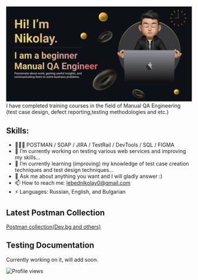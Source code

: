 [<img src='https://github.com/NikolayLebed/NikolayLebed/blob/main/Make%20your%20README%20(1).png'>](https://github.com/NikolayLebed)  
I have completed training courses in the field of Manual QA Engineering (test case design, defect reporting,testing methodologies and etc.) 
## Skills: 
<!-- My:Skills -->
- 🧑🏻‍💻 POSTMAN / SOAP / JIRA / TestRail / DevTools / SQL / FIGMA
- 🔭 I’m currently working on testing various web services and improving my skills...
- 🌱 I’m currently learning (improving) my knowledge of test case creation techniques and test design techniques... 
- 💬 Ask me about anything you want and I will gladly answer :) 
- 📫 How to reach me: lebednikolay0@gmail.com 
- ⚡ Languages: Russian, English, and Bulgarian 


## Latest Postman Collection
<!-- POSTMAN:COLLECTION -->
[Postman collection(Dev.bg and others)](https://blue-station-229883.postman.co/workspace/My-Workspace~7de5fe8b-f73c-46bb-86de-9b542e802f40/collection/26307733-576b947d-3973-4253-af73-f3232e51eb0b?action=share&creator=26307733&ctx=documentation)

## Testing Documentation
<!-- TESTING:DOCUMENTATION -->
Currently working on it, will add soon.


![Profile views](https://gpvc.arturio.dev/NikolayLebed)  
